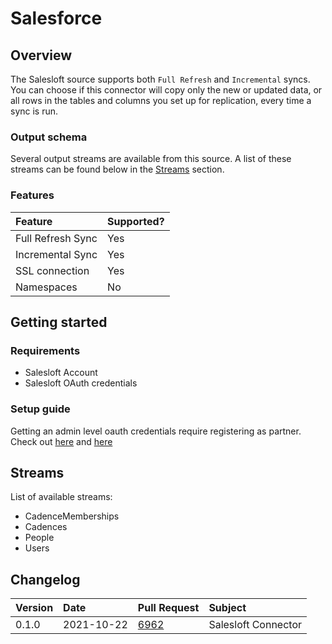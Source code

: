# Salesforce

## Overview

The Salesloft source supports both `Full Refresh` and `Incremental` syncs. You can choose if this connector will copy only the new or updated data, or all rows in the tables and columns you set up for replication, every time a sync is run.

### Output schema

Several output streams are available from this source. A list of these streams can be found below in the [Streams](salesloft.md#streams) section.

### Features

| Feature | Supported? |
| :--- | :--- |
| Full Refresh Sync | Yes |
| Incremental Sync | Yes |
| SSL connection | Yes |
| Namespaces | No |

## Getting started

### Requirements

* Salesloft Account
* Salesloft OAuth credentials

### Setup guide

Getting an admin level oauth credentials require registering as partner. Check out [here](https://salesloft.com/partner-with-salesloft/) and [here](https://help.salesloft.com/s/article/Getting-Started-with-the-Salesloft-API)

## Streams

List of available streams:

* CadenceMemberships
* Cadences
* People
* Users

## Changelog

| Version | Date       | Pull Request | Subject |
| :------ | :--------  | :-----       | :------ |
| 0.1.0   | 2021-10-22 | [6962](https://github.com/airbytehq/airbyte/pull/6962) | Salesloft Connector |
